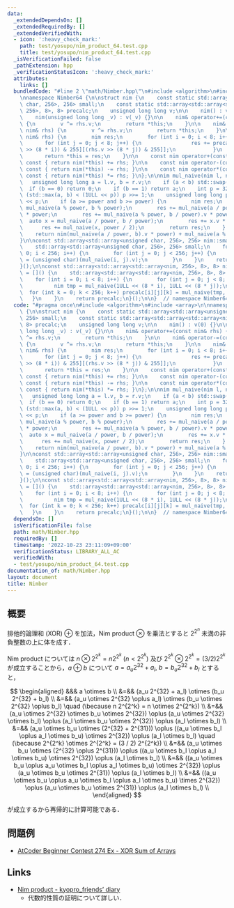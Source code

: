 ```yaml
---
data:
  _extendedDependsOn: []
  _extendedRequiredBy: []
  _extendedVerifiedWith:
  - icon: ':heavy_check_mark:'
    path: test/yosupo/nim_product_64.test.cpp
    title: test/yosupo/nim_product_64.test.cpp
  _isVerificationFailed: false
  _pathExtension: hpp
  _verificationStatusIcon: ':heavy_check_mark:'
  attributes:
    links: []
  bundledCode: "#line 2 \"math/Nimber.hpp\"\n#include <algorithm>\n#include <array>\n\
    \nnamespace Nimber64 {\n\nstruct nim {\n    const static std::array<std::array<unsigned\
    \ char, 256>, 256> small;\n    const static std::array<std::array<std::array<nim,\
    \ 256>, 8>, 8> precalc;\n    unsigned long long v;\n\n    nim() : v(0) {}\n\n\
    \    nim(unsigned long long _v) : v(_v) {}\n\n    nim& operator+=(const nim& rhs)\
    \ {\n        v ^= rhs.v;\n        return *this;\n    }\n\n    nim& operator-=(const\
    \ nim& rhs) {\n        v ^= rhs.v;\n        return *this;\n    }\n\n    nim& operator*=(const\
    \ nim& rhs) {\n        nim res;\n        for (int i = 0; i < 8; i++) {\n     \
    \       for (int j = 0; j < 8; j++) {\n                res += precalc[i][j][small[(v\
    \ >> (8 * i)) & 255][(rhs.v >> (8 * j)) & 255]];\n            }\n        }\n \
    \       return *this = res;\n    }\n\n    const nim operator+(const nim& rhs)\
    \ const { return nim(*this) += rhs; }\n\n    const nim operator-(const nim& rhs)\
    \ const { return nim(*this) -= rhs; }\n\n    const nim operator*(const nim& rhs)\
    \ const { return nim(*this) *= rhs; }\n};\n\nnim mul_naive(nim l, nim r) {\n \
    \   unsigned long long a = l.v, b = r.v;\n    if (a < b) std::swap(a, b);\n  \
    \  if (b == 0) return 0;\n    if (b == 1) return a;\n    int p = 32;\n    while\
    \ (std::max(a, b) < (1ULL << p)) p >>= 1;\n    unsigned long long power = 1ULL\
    \ << p;\n    if (a >= power and b >= power) {\n        nim res;\n        res +=\
    \ mul_naive(a % power, b % power);\n        res += mul_naive(a / power, b % power).v\
    \ * power;\n        res += mul_naive(a % power, b / power).v * power;\n      \
    \  auto x = mul_naive(a / power, b / power);\n        res += x.v * power;\n  \
    \      res += mul_naive(x, power / 2);\n        return res;\n    } else\n    \
    \    return nim(mul_naive(a / power, b).v * power) + mul_naive(a % power, b);\n\
    }\n\nconst std::array<std::array<unsigned char, 256>, 256> nim::small = []() {\n\
    \    std::array<std::array<unsigned char, 256>, 256> small;\n    for (int i =\
    \ 0; i < 256; i++) {\n        for (int j = 0; j < 256; j++) {\n            small[i][j]\
    \ = (unsigned char)(mul_naive(i, j).v);\n        }\n    }\n    return small;\n\
    }();\n\nconst std::array<std::array<std::array<nim, 256>, 8>, 8> nim::precalc\
    \ = []() {\n    std::array<std::array<std::array<nim, 256>, 8>, 8> precalc;\n\
    \    for (int i = 0; i < 8; i++) {\n        for (int j = 0; j < 8; j++) {\n  \
    \          nim tmp = mul_naive(1ULL << (8 * i), 1ULL << (8 * j));\n          \
    \  for (int k = 0; k < 256; k++) precalc[i][j][k] = mul_naive(tmp, k);\n     \
    \   }\n    }\n    return precalc;\n}();\n\n}  // namespace Nimber64\n"
  code: "#pragma once\n#include <algorithm>\n#include <array>\n\nnamespace Nimber64\
    \ {\n\nstruct nim {\n    const static std::array<std::array<unsigned char, 256>,\
    \ 256> small;\n    const static std::array<std::array<std::array<nim, 256>, 8>,\
    \ 8> precalc;\n    unsigned long long v;\n\n    nim() : v(0) {}\n\n    nim(unsigned\
    \ long long _v) : v(_v) {}\n\n    nim& operator+=(const nim& rhs) {\n        v\
    \ ^= rhs.v;\n        return *this;\n    }\n\n    nim& operator-=(const nim& rhs)\
    \ {\n        v ^= rhs.v;\n        return *this;\n    }\n\n    nim& operator*=(const\
    \ nim& rhs) {\n        nim res;\n        for (int i = 0; i < 8; i++) {\n     \
    \       for (int j = 0; j < 8; j++) {\n                res += precalc[i][j][small[(v\
    \ >> (8 * i)) & 255][(rhs.v >> (8 * j)) & 255]];\n            }\n        }\n \
    \       return *this = res;\n    }\n\n    const nim operator+(const nim& rhs)\
    \ const { return nim(*this) += rhs; }\n\n    const nim operator-(const nim& rhs)\
    \ const { return nim(*this) -= rhs; }\n\n    const nim operator*(const nim& rhs)\
    \ const { return nim(*this) *= rhs; }\n};\n\nnim mul_naive(nim l, nim r) {\n \
    \   unsigned long long a = l.v, b = r.v;\n    if (a < b) std::swap(a, b);\n  \
    \  if (b == 0) return 0;\n    if (b == 1) return a;\n    int p = 32;\n    while\
    \ (std::max(a, b) < (1ULL << p)) p >>= 1;\n    unsigned long long power = 1ULL\
    \ << p;\n    if (a >= power and b >= power) {\n        nim res;\n        res +=\
    \ mul_naive(a % power, b % power);\n        res += mul_naive(a / power, b % power).v\
    \ * power;\n        res += mul_naive(a % power, b / power).v * power;\n      \
    \  auto x = mul_naive(a / power, b / power);\n        res += x.v * power;\n  \
    \      res += mul_naive(x, power / 2);\n        return res;\n    } else\n    \
    \    return nim(mul_naive(a / power, b).v * power) + mul_naive(a % power, b);\n\
    }\n\nconst std::array<std::array<unsigned char, 256>, 256> nim::small = []() {\n\
    \    std::array<std::array<unsigned char, 256>, 256> small;\n    for (int i =\
    \ 0; i < 256; i++) {\n        for (int j = 0; j < 256; j++) {\n            small[i][j]\
    \ = (unsigned char)(mul_naive(i, j).v);\n        }\n    }\n    return small;\n\
    }();\n\nconst std::array<std::array<std::array<nim, 256>, 8>, 8> nim::precalc\
    \ = []() {\n    std::array<std::array<std::array<nim, 256>, 8>, 8> precalc;\n\
    \    for (int i = 0; i < 8; i++) {\n        for (int j = 0; j < 8; j++) {\n  \
    \          nim tmp = mul_naive(1ULL << (8 * i), 1ULL << (8 * j));\n          \
    \  for (int k = 0; k < 256; k++) precalc[i][j][k] = mul_naive(tmp, k);\n     \
    \   }\n    }\n    return precalc;\n}();\n\n}  // namespace Nimber64\n"
  dependsOn: []
  isVerificationFile: false
  path: math/Nimber.hpp
  requiredBy: []
  timestamp: '2022-10-23 23:11:09+09:00'
  verificationStatus: LIBRARY_ALL_AC
  verifiedWith:
  - test/yosupo/nim_product_64.test.cpp
documentation_of: math/Nimber.hpp
layout: document
title: Nimber
---
```


## 概要
排他的論理和 (XOR) $\oplus$ を加法，Nim product $\otimes$ を乗法とすると $2^{2^n}$ 未満の非負整数の上に体を成す．

Nim product については $n \otimes 2^{2^k} = n 2^{2^k}\ (n < 2^{2^k})$ 及び $2^{2^k} \otimes 2^{2^k} = (3 / 2) 2^{2^k}$ が成立することから，$a \oplus b$ について $a = a_u 2^{32} + a_l,\ b = b_u 2^{32} + b_l$ とすると，

$$
\begin{aligned}
  &&& a \otimes b \\
  &=&& (a_u 2^{32} + a_l) \otimes (b_u 2^{32} + b_l) \\
  &=&& (a_u \otimes 2^{32} \oplus a_l) \otimes (b_u \otimes 2^{32} \oplus b_l) \quad (\because n 2^{2^k} = n \otimes 2^{2^k}) \\
  &=&& (a_u \otimes 2^{32} \otimes b_u \otimes 2^{32}) \oplus (a_u \otimes 2^{32} \otimes b_l) \oplus (a_l \otimes b_u \otimes 2^{32}) \oplus (a_l \otimes b_l) \\
  &=&& (a_u \otimes b_u \otimes (2^{32} + 2^{31})) \oplus ((a_u \otimes b_l \oplus a_l \otimes b_u) \otimes 2^{32}) \oplus (a_l \otimes b_l) \quad (\because 2^{2^k} \otimes 2^{2^k} = (3 / 2) 2^{2^k}) \\
  &=&& (a_u \otimes b_u \otimes (2^{32} \oplus 2^{31})) \oplus ((a_u \otimes b_l \oplus a_l \otimes b_u) \otimes 2^{32}) \oplus (a_l \otimes b_l) \\
  &=&& ((a_u \otimes b_u \oplus a_u \otimes b_l \oplus a_l \otimes b_u) \otimes 2^{32}) \oplus (a_u \otimes b_u \otimes 2^{31}) \oplus (a_l \otimes b_l) \\
  &=&& ((a_u \otimes b_u \oplus a_u \otimes b_l \oplus a_l \otimes b_u) \times 2^{32}) \oplus (a_u \otimes b_u \otimes 2^{31}) \oplus (a_l \otimes b_l) \\
\end{aligned}
$$

が成立するから再帰的に計算可能である．

## 問題例
- [AtCoder Beginner Contest 274 Ex - XOR Sum of Arrays](https://atcoder.jp/contests/abc274/tasks/abc274_h)

## Links
- [Nim product - kyopro_friends’ diary](https://kyopro-friends.hatenablog.com/entry/2020/04/07/195850)
  - 代数的性質の証明について詳しい．

